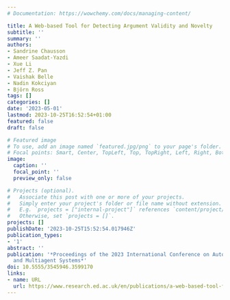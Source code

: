 ```yaml
---
# Documentation: https://wowchemy.com/docs/managing-content/

title: A Web-based Tool for Detecting Argument Validity and Novelty
subtitle: ''
summary: ''
authors:
- Sandrine Chausson
- Ameer Saadat-Yazdi
- Xue Li
- Jeff Z. Pan
- Vaishak Belle
- Nadin Kokciyan
- Björn Ross
tags: []
categories: []
date: '2023-05-01'
lastmod: 2023-10-25T16:52:54+01:00
featured: false
draft: false

# Featured image
# To use, add an image named `featured.jpg/png` to your page's folder.
# Focal points: Smart, Center, TopLeft, Top, TopRight, Left, Right, BottomLeft, Bottom, BottomRight.
image:
  caption: ''
  focal_point: ''
  preview_only: false

# Projects (optional).
#   Associate this post with one or more of your projects.
#   Simply enter your project's folder or file name without extension.
#   E.g. `projects = ["internal-project"]` references `content/project/deep-learning/index.md`.
#   Otherwise, set `projects = []`.
projects: []
publishDate: '2023-10-25T15:52:54.017946Z'
publication_types:
- '1'
abstract: ''
publication: '*Proceedings of the 2023 International Conference on Autonomous Agents
  and Multiagent Systems*'
doi: 10.5555/3545946.3599170
links:
- name: URL
  url: https://www.research.ed.ac.uk/en/publications/a-web-based-tool-for-detecting-argument-validity-and-novelty
---
```

